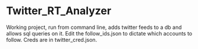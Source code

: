 # Twitter_RT_Analyzer
 Working project, run from command line, adds twitter feeds to a db and allows sql queries on it. 
Edit the follow_ids.json to dictate which accounts to follow. Creds are in twitter_cred.json.
